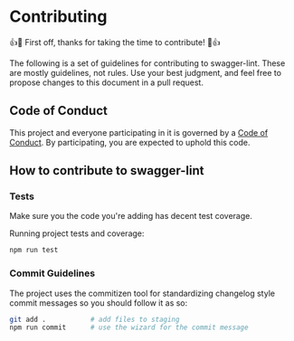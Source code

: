 # Contributing

:+1::tada: First off, thanks for taking the time to contribute! :tada::+1:

The following is a set of guidelines for contributing to swagger-lint.
These are mostly guidelines, not rules. Use your best judgment, and feel free to propose changes to this document in a pull request.

## Code of Conduct

This project and everyone participating in it is governed by a [Code of Conduct](./CODE_OF_CONDUCT.md). By participating, you are expected to uphold this code.

## How to contribute to swagger-lint

<!-- TODO -->

### Tests

Make sure you the code you're adding has decent test coverage.

Running project tests and coverage:

```bash
npm run test
```

### Commit Guidelines

The project uses the commitizen tool for standardizing changelog style commit
messages so you should follow it as so:

```bash
git add .           # add files to staging
npm run commit      # use the wizard for the commit message
```
